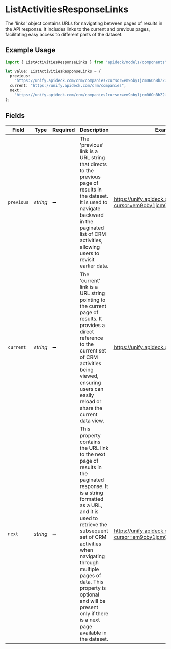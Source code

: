 # ListActivitiesResponseLinks

The 'links' object contains URLs for navigating between pages of results in the API response. It includes links to the current and previous pages, facilitating easy access to different parts of the dataset.

## Example Usage

```typescript
import { ListActivitiesResponseLinks } from "apideck/models/components";

let value: ListActivitiesResponseLinks = {
  previous:
    "https://unify.apideck.com/crm/companies?cursor=em9oby1jcm06OnBhZ2U6OjE%3D",
  current: "https://unify.apideck.com/crm/companies",
  next:
    "https://unify.apideck.com/crm/companies?cursor=em9oby1jcm06OnBhZ2U6OjM",
};
```

## Fields

| Field                                                                                                                                                                                                                                                                                                                                              | Type                                                                                                                                                                                                                                                                                                                                               | Required                                                                                                                                                                                                                                                                                                                                           | Description                                                                                                                                                                                                                                                                                                                                        | Example                                                                                                                                                                                                                                                                                                                                            |
| -------------------------------------------------------------------------------------------------------------------------------------------------------------------------------------------------------------------------------------------------------------------------------------------------------------------------------------------------- | -------------------------------------------------------------------------------------------------------------------------------------------------------------------------------------------------------------------------------------------------------------------------------------------------------------------------------------------------- | -------------------------------------------------------------------------------------------------------------------------------------------------------------------------------------------------------------------------------------------------------------------------------------------------------------------------------------------------- | -------------------------------------------------------------------------------------------------------------------------------------------------------------------------------------------------------------------------------------------------------------------------------------------------------------------------------------------------- | -------------------------------------------------------------------------------------------------------------------------------------------------------------------------------------------------------------------------------------------------------------------------------------------------------------------------------------------------- |
| `previous`                                                                                                                                                                                                                                                                                                                                         | *string*                                                                                                                                                                                                                                                                                                                                           | :heavy_minus_sign:                                                                                                                                                                                                                                                                                                                                 | The 'previous' link is a URL string that directs to the previous page of results in the dataset. It is used to navigate backward in the paginated list of CRM activities, allowing users to revisit earlier data.                                                                                                                                  | https://unify.apideck.com/crm/companies?cursor=em9oby1jcm06OnBhZ2U6OjE%3D                                                                                                                                                                                                                                                                          |
| `current`                                                                                                                                                                                                                                                                                                                                          | *string*                                                                                                                                                                                                                                                                                                                                           | :heavy_minus_sign:                                                                                                                                                                                                                                                                                                                                 | The 'current' link is a URL string pointing to the current page of results. It provides a direct reference to the current set of CRM activities being viewed, ensuring users can easily reload or share the current data view.                                                                                                                     | https://unify.apideck.com/crm/companies                                                                                                                                                                                                                                                                                                            |
| `next`                                                                                                                                                                                                                                                                                                                                             | *string*                                                                                                                                                                                                                                                                                                                                           | :heavy_minus_sign:                                                                                                                                                                                                                                                                                                                                 | This property contains the URL link to the next page of results in the paginated response. It is a string formatted as a URL, and it is used to retrieve the subsequent set of CRM activities when navigating through multiple pages of data. This property is optional and will be present only if there is a next page available in the dataset. | https://unify.apideck.com/crm/companies?cursor=em9oby1jcm06OnBhZ2U6OjM                                                                                                                                                                                                                                                                             |